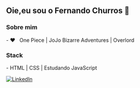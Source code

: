 <h2>Oie,eu sou o Fernando Churros 👋</h2>

<h3>Sobre mim</h3>
- ❤️ &nbsp; One Piece | JoJo Bizarre Adventures | Overlord

<h3>Stack</h3>
- HTML | CSS | Estudando JavaScript

<p>
  <a href="#">
    <img src="#" alt="LinkedIn">
  </a>
</p>
<!--
**FernandoChurros/FernandoChurros** is a ✨ _special_ ✨ repository because its `README.md` (this file) appears on your GitHub profile.

Here are some ideas to get you started:

- 🔭 I’m currently working on ...
- 🌱 I’m currently learning ...
- 👯 I’m looking to collaborate on ...
- 🤔 I’m looking for help with ...
- 💬 Ask me about ...
- 📫 How to reach me: ...
- 😄 Pronouns: ...
- ⚡ Fun fact: ...
--> FernandoChurros/mannoeu


